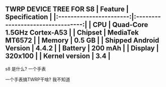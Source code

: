 TWRP DEVICE TREE FOR S8
| Feature                 | Specification                     |
|:-----------------------:|:---------------------------------:|
| CPU                     | Quad-Core 1.5GHz Cortex-A53       |
| Chipset                 | MediaTek MT6572                   |
| Memory                  | 0.5 GB                            |
| Shipped Android Version | 4.4.2                             |
| Battery                 | 200  mAh                          |
| Display                 | 320x100                           |
| Kernel version          | 3.4                               |
---------------------------------------------------------------



s8 是什么? 一个手表

一个手表搞TWRP干啥? 我不知道
